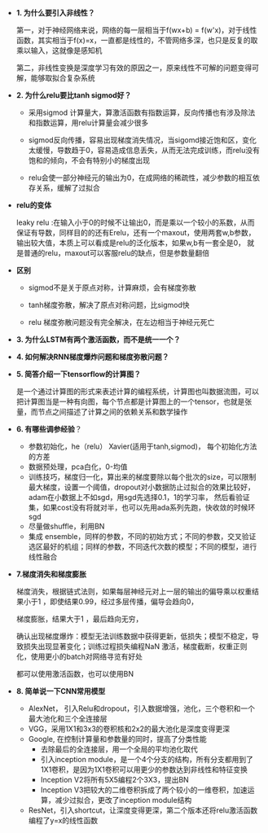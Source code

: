 * **1. 为什么要引入非线性？**

  第一，对于神经网络来说，网络的每一层相当于f(wx+b) = f(w'x)，对于线性函数，其实相当于f(x)=x，一直都是线性的，不管网络多深，也只是反复的取乘以输入，这就像是感知机

  第二，非线性变换是深度学习有效的原因之一，原来线性不可解的问题变得可解，能够取拟合复杂系统

* **2. 为什么relu要比tanh sigmod好？**

  * 采用sigmod 计算量大，算激活函数有指数运算，反向传播也有涉及除法和指数运算，用relu计算量会减少很多

  * sigmod反向传播，容易出现梯度消失情况，当sigomd接近饱和区，变化太缓慢，导数趋于0，容易造成信息丢失，从而无法完成训练，而relu没有饱和的倾向，不会有特别小的梯度出现

  * relu会使一部分神经元的输出为0，在成网络的稀疏性，减少参数的相互依存关系，缓解了过拟合

* **relu的变体**

  leaky relu :在输入小于0的时候不让输出0，而是乘以一个较小的系数，从而保证有导数，同样目的的还有Erelu，还有一个maxout，使用两套w,b参数，输出较大值，本质上可以看成是relu的泛化版本，如果w,b有一套全是0， 就是普通的relu，maxout可以客服relu的缺点，但是参数量翻倍

* **区别**

  * sigmod不是关于原点对称，计算麻烦，会有梯度弥散

  * tanh梯度弥散，解决了原点对称问题，比sigmod快
  * relu 梯度弥散问题没有完全解决，在左边相当于神经元死亡

* **3. 为什么LSTM有两个激活函数，而不是统一一个？**

* **4. 如何解决RNN梯度爆炸问题和梯度弥散问题？**

* **5. 简答介绍一下tensorflow的计算图？**

  是一个通过计算图的形式来表述计算的编程系统，计算图也叫数据流图，可以把计算图当是一种有向图，每个节点都是计算图上的一个tensor，也就是张量，而节点之间描述了计算之间的依赖关系和数学操作

* **6. 有哪些调参经验**？

  * 参数初始化，he（relu）  Xavier(适用于tanh,sigmod)， 每个初始化方法的方差
  * 数据预处理，pca白化，0-均值
  * 训练技巧，梯度归一化，算出来的梯度要除以每个批次的size，可以限制最大梯度，设置一个阈值，dropout对小数据防止过拟合的效果比较好，adam在小数据上不如sgd，用sgd先选择0.1，1的学习率， 然后看验证集，如果cost没有将就对半，也可以先用ada系列先跑，快收敛的时候环sgd
  * 尽量做shuffle，利用BN
  * 集成 ensemble，同样的参数，不同的初始方式；不同的参数，交叉验证选区最好的机组；同样的参数，不同迭代次数的模型；不同的模型，进行线性融合

* **7.梯度消失和梯度膨胀**

  梯度消失，根据链式法则，如果每层神经元对上一层的输出的偏导乘以权重结果小于1 ，即使结果0.99，经过多层传播，偏导会趋向0，

  梯度膨胀，结果大于1 ，最后趋向无穷，

  确认出现梯度爆炸：模型无法训练数据中获得更新，低损失；模型不稳定，导致损失出现显著变化；训练过程损失编程NaN       激活，梯度截断，权重正则化，使用更小的batch对网络寻览有好处

  都可以使用激活函数，也可以使用BN

* **8. 简单说一下CNN常用模型**
  * AlexNet， 引入Relu和dropout，引入数据增强，池化，三个卷积和一个最大池化和三个全连接层
  * VGG，采用1X1和3x3的卷积核和2x2的最大池化是深度变得更深
  * Google, 在控制计算量和参数量的同时，提高了分类性能
    * 去除最后的全连接层，用一个全局的平均池化取代
    * 引入inception module，是一个4个分支的结构，所有分支都用到了1X1卷积，是因为1X1卷积可以用更少的参数达到非线性和特征变换
    * Inception V2将所有5X5编程2个3X3，提出BN
    * Inception V3把较大的二维卷积拆成了两个较小的一维卷积，加速运算，减少过拟合，更改了inception module结构
  * ResNet，引入shortcut，让深度变得更深，第二个版本还将relu激活函数 编程了y=x的线性函数